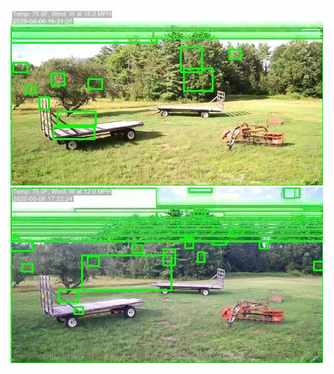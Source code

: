 ![20200806-163109-170114](in/20200806/20200806-163109-170114_0_.jpg)
![20200806-170119-173124](in/20200806/20200806-170119-173124_0_.jpg)
